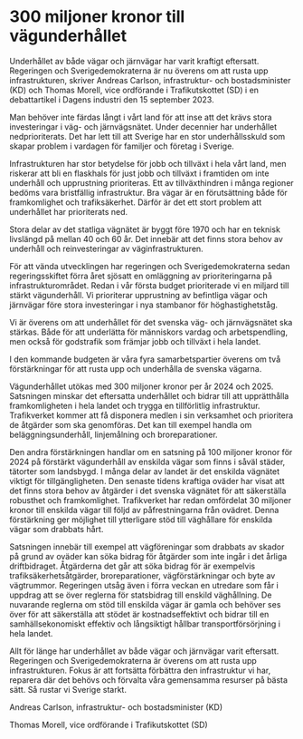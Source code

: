 # 300 miljoner kronor till vägunderhållet

Underhållet av både vägar och järnvägar har varit kraftigt eftersatt. Regeringen och Sverigedemokraterna är nu överens om att rusta upp infrastrukturen, skriver Andreas Carlson, infrastruktur\- och bostadsminister (KD) och Thomas Morell, vice ordförande i Trafikutskottet (SD) i en debattartikel i Dagens industri den 15 september 2023\.


Man behöver inte färdas långt i vårt land för att inse att det krävs stora investeringar i väg\- och järnvägsnätet. Under decennier har underhållet nedprioriterats. Det har lett till att Sverige har en stor underhållsskuld som skapar problem i vardagen för familjer och företag i Sverige.

Infrastrukturen har stor betydelse för jobb och tillväxt i hela vårt land, men riskerar att bli en flaskhals för just jobb och tillväxt i framtiden om inte underhåll och upprustning prioriteras. Ett av tillväxthindren i många regioner bedöms vara bristfällig infrastruktur. Bra vägar är en förutsättning både för framkomlighet och trafiksäkerhet. Därför är det ett stort problem att underhållet har prioriterats ned.

Stora delar av det statliga vägnätet är byggt före 1970 och har en teknisk livslängd på mellan 40 och 60 år. Det innebär att det finns stora behov av underhåll och reinvesteringar av väginfrastrukturen.

För att vända utvecklingen har regeringen och Sverigedemokraterna sedan regeringsskiftet förra året sjösatt en omläggning av prioriteringarna på infrastrukturområdet. Redan i vår första budget prioriterade vi en miljard till stärkt vägunderhåll. Vi prioriterar upprustning av befintliga vägar och järnvägar före stora investeringar i nya stambanor för höghastighetståg.

Vi är överens om att underhållet för det svenska väg\- och järnvägsnätet ska stärkas. Både för att underlätta för människors vardag och arbetspendling, men också för godstrafik som främjar jobb och tillväxt i hela landet.

I den kommande budgeten är våra fyra samarbetspartier överens om två förstärkningar för att rusta upp och underhålla de svenska vägarna.

Vägunderhållet utökas med 300 miljoner kronor per år 2024 och 2025\. Satsningen minskar det eftersatta underhållet och bidrar till att upprätthålla framkomligheten i hela landet och trygga en tillförlitlig infrastruktur. Trafikverket kommer att få disponera medlen i sin verksamhet och prioritera de åtgärder som ska genomföras. Det kan till exempel handla om beläggningsunderhåll, linjemålning och broreparationer.

Den andra förstärkningen handlar om en satsning på 100 miljoner kronor för 2024 på förstärkt vägunderhåll av enskilda vägar som finns i såväl städer, tätorter som landsbygd. I många delar av landet är det enskilda vägnätet viktigt för tillgängligheten. Den senaste tidens kraftiga oväder har visat att det finns stora behov av åtgärder i det svenska vägnätet för att säkerställa robusthet och framkomlighet. Trafikverket har redan omfördelat 30 miljoner kronor till enskilda vägar till följd av påfrestningarna från ovädret. Denna förstärkning ger möjlighet till ytterligare stöd till väghållare för enskilda vägar som drabbats hårt.

Satsningen innebär till exempel att vägföreningar som drabbats av skador på grund av oväder kan söka bidrag för åtgärder som inte ingår i det årliga driftbidraget. Åtgärderna det går att söka bidrag för är exempelvis trafiksäkerhetsåtgärder, broreparationer, vägförstärkningar och byte av vägtrummor. Regeringen utsåg även i förra veckan en utredare som får i uppdrag att se över reglerna för statsbidrag till enskild väghållning. De nuvarande reglerna om stöd till enskilda vägar är gamla och behöver ses över för att säkerställa att stödet är kostnadseffektivt och bidrar till en samhällsekonomiskt effektiv och långsiktigt hållbar transportförsörjning i hela landet.

Allt för länge har underhållet av både vägar och järnvägar varit eftersatt. Regeringen och Sverigedemokraterna är överens om att rusta upp infrastrukturen. Fokus är att fortsätta förbättra den infrastruktur vi har, reparera där det behövs och förvalta våra gemensamma resurser på bästa sätt. Så rustar vi Sverige starkt.

Andreas Carlson, infrastruktur\- och bostadsminister (KD)

Thomas Morell, vice ordförande i Trafikutskottet (SD)
